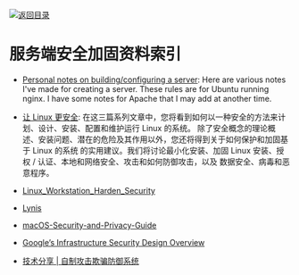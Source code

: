 [![返回目录](https://user-images.githubusercontent.com/5803001/38079637-ff0abcf0-3371-11e8-9b76-ad651620afc7.jpg)](https://github.com/wx-chevalier/Awesome-Lists)

# 服务端安全加固资料索引

- [Personal notes on building/configuring a server](https://github.com/jrothrock/server_notes): Here are various notes I've made for creating a server. These rules are for Ubuntu running nginx. I have some notes for Apache that I may add at another time.

* [让 Linux 更安全](http://www.ibm.com/developerworks/cn/linux/l-seclnx1.html): 在这三篇系列文章中，您将看到如何以一种安全的方法来计划、设计、安装、配置和维护运行 Linux 的系统。 除了安全概念的理论概述、安装问题、潜在的危险及其作用以外，您还将得到关于如何保护和加固基于 Linux 的系统 的实用建议。我们将讨论最小化安装、加固 Linux 安装、授权 / 认证、本地和网络安全、攻击和如何防御攻击，以及 数据安全、病毒和恶意程序。

* [Linux_Workstation_Harden_Security](https://github.com/linuxsquad/Linux_Workstation_Harden_Security)

* [Lynis](https://github.com/CISOfy/lynis)

* [macOS-Security-and-Privacy-Guide](https://github.com/drduh/macOS-Security-and-Privacy-Guide)

* [Google’s Infrastructure Security Design Overview](http://6me.us/1gPM)

* [技术分享 | 自制攻击欺骗防御系统 ](https://parg.co/UWp)
